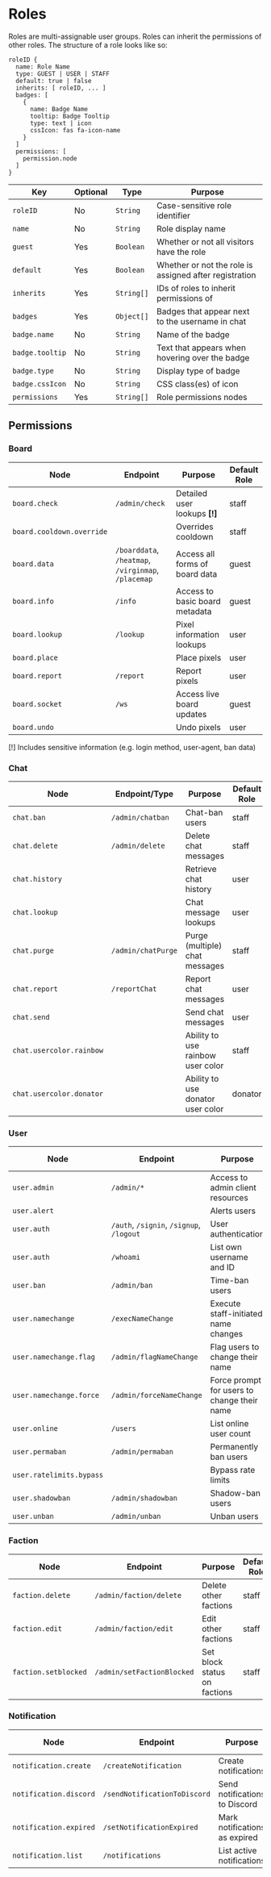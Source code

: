 # Roles

Roles are multi-assignable user groups. Roles can inherit the permissions of other roles. The structure of a role looks like so:

```hocon
roleID {
  name: Role Name
  type: GUEST | USER | STAFF
  default: true | false
  inherits: [ roleID, ... ]
  badges: [
    {
      name: Badge Name
      tooltip: Badge Tooltip
      type: text | icon
      cssIcon: fas fa-icon-name
    }
  ]
  permissions: [
    permission.node
  ]
}
```

| Key | Optional | Type | Purpose |
| --- | --- | --- | --- |
| `roleID` | No | `String` | Case-sensitive role identifier |
| `name` | No | `String` | Role display name |
| `guest` | Yes | `Boolean` | Whether or not all visitors have the role |
| `default` | Yes | `Boolean` | Whether or not the role is assigned after registration |
| `inherits` | Yes | `String[]` | IDs of roles to inherit permissions of |
| `badges` | Yes | `Object[]` | Badges that appear next to the username in chat |
| `badge.name` | No | `String` | Name of the badge |
| `badge.tooltip` | No | `String` | Text that appears when hovering over the badge |
| `badge.type` | No | `String` | Display type of badge |
| `badge.cssIcon` | No | `String` | CSS class(es) of icon |
| `permissions` | Yes | `String[]` | Role permissions nodes |

## Permissions

### Board

| Node | Endpoint | Purpose | Default Role |
| --- | --- | --- | --- |
| `board.check` | `/admin/check` | Detailed user lookups **\[!\]** | staff |
| `board.cooldown.override` | | Overrides cooldown | staff |
| `board.data` | `/boarddata`, `/heatmap`, `/virginmap`, `/placemap` | Access all forms of board data | guest |
| `board.info` | `/info` | Access to basic board metadata | guest |
| `board.lookup` | `/lookup` | Pixel information lookups | user |
| `board.place` | | Place pixels | user |
| `board.report` | `/report` | Report pixels | user |
| `board.socket` | `/ws` | Access live board updates | guest |
| `board.undo` | | Undo pixels | user |

\[!\] Includes sensitive information (e.g. login method, user-agent, ban data)

### Chat

| Node | Endpoint/Type | Purpose | Default Role |
| --- | --- | --- | --- |
| `chat.ban` | `/admin/chatban` | Chat-ban users | staff |
| `chat.delete` | `/admin/delete` | Delete chat messages | staff |
| `chat.history` | | Retrieve chat history | user |
| `chat.lookup` | | Chat message lookups | user |
| `chat.purge` | `/admin/chatPurge` | Purge (multiple) chat messages | staff |
| `chat.report` | `/reportChat` | Report chat messages | user |
| `chat.send` | | Send chat messages | user |
| `chat.usercolor.rainbow` | | Ability to use rainbow user color | staff |
| `chat.usercolor.donator` | | Ability to use donator user color | donator |

### User

| Node | Endpoint | Purpose | Default Role |
| --- | --- | --- | --- |
| `user.admin` | `/admin/*` | Access to admin client resources | staff |
| `user.alert` | | Alerts users | staff |
| `user.auth` | `/auth`, `/signin`, `/signup`, `/logout` | User authentication | guest |
| `user.auth` | `/whoami` | List own username and ID | guest |
| `user.ban` | `/admin/ban` | Time-ban users | staff |
| `user.namechange` | `/execNameChange` | Execute staff-initiated name changes | staff |
| `user.namechange.flag` | `/admin/flagNameChange` | Flag users to change their name | staff |
| `user.namechange.force` | `/admin/forceNameChange` | Force prompt for users to change their name | staff |
| `user.online` | `/users` | List online user count | guest |
| `user.permaban` | `/admin/permaban` | Permanently ban users | staff |
| `user.ratelimits.bypass` | | Bypass rate limits | staff |
| `user.shadowban` | `/admin/shadowban` | Shadow-ban users | staff |
| `user.unban` | `/admin/unban` | Unban users | staff |

### Faction

| Node | Endpoint | Purpose | Default Role |
| --- | --- | --- | --- |
| `faction.delete` | `/admin/faction/delete` | Delete other factions | staff |
| `faction.edit` | `/admin/faction/edit` | Edit other factions | staff |
| `faction.setblocked` | `/admin/setFactionBlocked` | Set block status on factions | staff |

### Notification

| Node | Endpoint | Purpose | Default Role |
| --- | --- | --- | --- |
| `notification.create` | `/createNotification` | Create notifications | staff |
| `notification.discord` | `/sendNotificationToDiscord` | Send notifications to Discord | staff |
| `notification.expired` | `/setNotificationExpired` | Mark notifications as expired | staff |
| `notification.list` | `/notifications` | List active notifications | guest |
